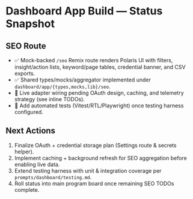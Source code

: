 # Dashboard App Build — Status Snapshot

## SEO Route
- ✅ Mock-backed `/seo` Remix route renders Polaris UI with filters, insight/action lists, keyword/page tables, credential banner, and CSV exports.
- ✅ Shared types/mocks/aggregator implemented under `dashboard/app/{types,mocks,lib}/seo`.
- 🔄 Live adapter wiring pending OAuth design, caching, and telemetry strategy (see inline TODOs).
- 🔄 Add automated tests (Vitest/RTL/Playwright) once testing harness configured.

## Next Actions
1. Finalize OAuth + credential storage plan (Settings route & secrets helper).
2. Implement caching + background refresh for SEO aggregation before enabling live data.
3. Extend testing harness with unit & integration coverage per `prompts/dashboard/testing.md`.
4. Roll status into main program board once remaining SEO TODOs complete.
